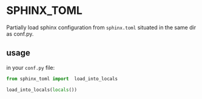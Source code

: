 # SPHINX_TOML

Partially load sphinx configuration from `sphinx.toml` situated in the same dir as conf.py.


## usage

in your `conf.py` file:

```python
from sphinx_toml import  load_into_locals

load_into_locals(locals())
```

